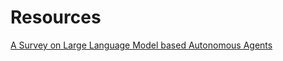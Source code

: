 # Resources

[A Survey on Large Language Model based Autonomous Agents](https://arxiv.org/pdf/2308.11432.pdf)